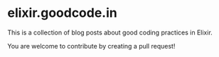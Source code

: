 # elixir.goodcode.in

This is a collection of blog posts about good coding practices in Elixir.

You are welcome to contribute by creating a pull request!
